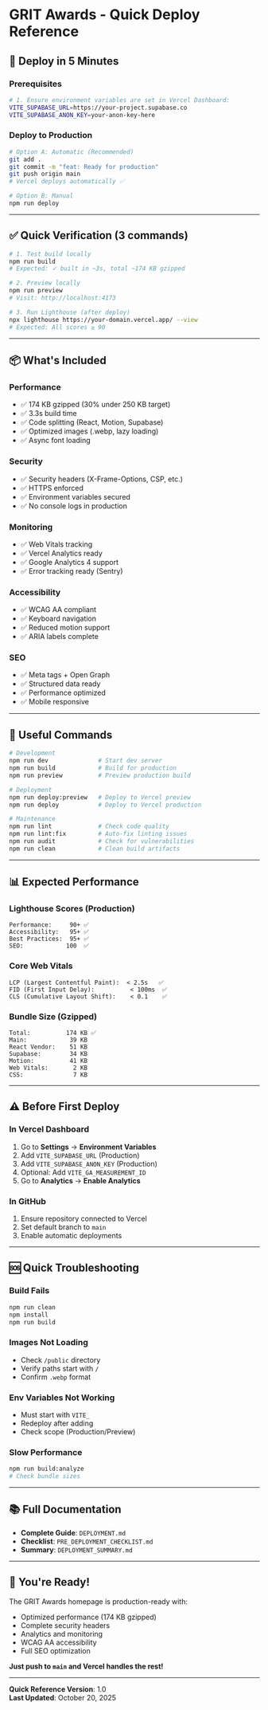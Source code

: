 # GRIT Awards - Quick Deploy Reference

## 🚀 Deploy in 5 Minutes

### Prerequisites
```bash
# 1. Ensure environment variables are set in Vercel Dashboard:
VITE_SUPABASE_URL=https://your-project.supabase.co
VITE_SUPABASE_ANON_KEY=your-anon-key-here
```

### Deploy to Production
```bash
# Option A: Automatic (Recommended)
git add .
git commit -m "feat: Ready for production"
git push origin main
# Vercel deploys automatically ✅

# Option B: Manual
npm run deploy
```

---

## ✅ Quick Verification (3 commands)

```bash
# 1. Test build locally
npm run build
# Expected: ✓ built in ~3s, total ~174 KB gzipped

# 2. Preview locally
npm run preview
# Visit: http://localhost:4173

# 3. Run Lighthouse (after deploy)
npx lighthouse https://your-domain.vercel.app/ --view
# Expected: All scores ≥ 90
```

---

## 📦 What's Included

### Performance
- ✅ 174 KB gzipped (30% under 250 KB target)
- ✅ 3.3s build time
- ✅ Code splitting (React, Motion, Supabase)
- ✅ Optimized images (.webp, lazy loading)
- ✅ Async font loading

### Security
- ✅ Security headers (X-Frame-Options, CSP, etc.)
- ✅ HTTPS enforced
- ✅ Environment variables secured
- ✅ No console logs in production

### Monitoring
- ✅ Web Vitals tracking
- ✅ Vercel Analytics ready
- ✅ Google Analytics 4 support
- ✅ Error tracking ready (Sentry)

### Accessibility
- ✅ WCAG AA compliant
- ✅ Keyboard navigation
- ✅ Reduced motion support
- ✅ ARIA labels complete

### SEO
- ✅ Meta tags + Open Graph
- ✅ Structured data ready
- ✅ Performance optimized
- ✅ Mobile responsive

---

## 🔧 Useful Commands

```bash
# Development
npm run dev              # Start dev server
npm run build            # Build for production
npm run preview          # Preview production build

# Deployment
npm run deploy:preview   # Deploy to Vercel preview
npm run deploy           # Deploy to Vercel production

# Maintenance
npm run lint             # Check code quality
npm run lint:fix         # Auto-fix linting issues
npm run audit            # Check for vulnerabilities
npm run clean            # Clean build artifacts
```

---

## 📊 Expected Performance

### Lighthouse Scores (Production)
```
Performance:     90+ ✅
Accessibility:   95+ ✅
Best Practices:  95+ ✅
SEO:            100  ✅
```

### Core Web Vitals
```
LCP (Largest Contentful Paint):  < 2.5s   ✅
FID (First Input Delay):          < 100ms  ✅
CLS (Cumulative Layout Shift):    < 0.1    ✅
```

### Bundle Size (Gzipped)
```
Total:          174 KB ✅
Main:            39 KB
React Vendor:    51 KB
Supabase:        34 KB
Motion:          41 KB
Web Vitals:       2 KB
CSS:              7 KB
```

---

## ⚠️ Before First Deploy

### In Vercel Dashboard
1. Go to **Settings** → **Environment Variables**
2. Add `VITE_SUPABASE_URL` (Production)
3. Add `VITE_SUPABASE_ANON_KEY` (Production)
4. Optional: Add `VITE_GA_MEASUREMENT_ID`
5. Go to **Analytics** → **Enable Analytics**

### In GitHub
1. Ensure repository connected to Vercel
2. Set default branch to `main`
3. Enable automatic deployments

---

## 🆘 Quick Troubleshooting

### Build Fails
```bash
npm run clean
npm install
npm run build
```

### Images Not Loading
- Check `/public` directory
- Verify paths start with `/`
- Confirm `.webp` format

### Env Variables Not Working
- Must start with `VITE_`
- Redeploy after adding
- Check scope (Production/Preview)

### Slow Performance
```bash
npm run build:analyze
# Check bundle sizes
```

---

## 📚 Full Documentation

- **Complete Guide**: `DEPLOYMENT.md`
- **Checklist**: `PRE_DEPLOYMENT_CHECKLIST.md`
- **Summary**: `DEPLOYMENT_SUMMARY.md`

---

## 🎉 You're Ready!

The GRIT Awards homepage is production-ready with:
- Optimized performance (174 KB gzipped)
- Complete security headers
- Analytics and monitoring
- WCAG AA accessibility
- Full SEO optimization

**Just push to `main` and Vercel handles the rest!**

---

**Quick Reference Version**: 1.0  
**Last Updated**: October 20, 2025

